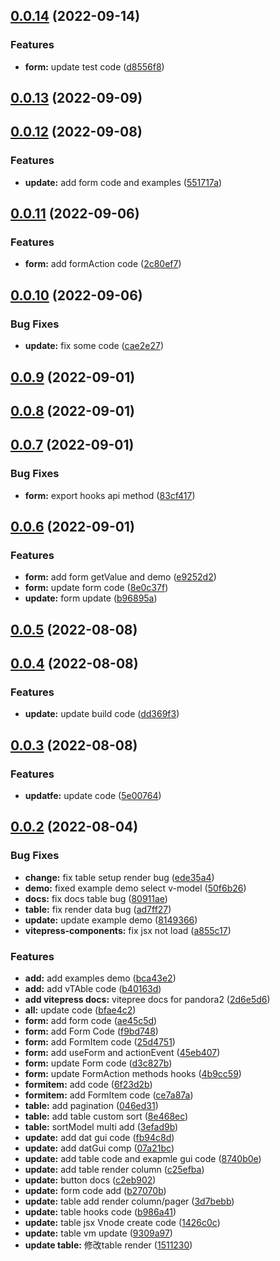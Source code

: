 ## [0.0.14](https://github.com/yelingfeng/Pandora2/compare/v0.0.13...v0.0.14) (2022-09-14)


### Features

* **form:** update test code ([d8556f8](https://github.com/yelingfeng/Pandora2/commit/d8556f886931b4e0414ef30e366ad1bd671c3ace))



## [0.0.13](https://github.com/yelingfeng/Pandora2/compare/v0.0.12...v0.0.13) (2022-09-09)



## [0.0.12](https://github.com/yelingfeng/Pandora2/compare/v0.0.11...v0.0.12) (2022-09-08)


### Features

* **update:** add form code and examples ([551717a](https://github.com/yelingfeng/Pandora2/commit/551717a029459384c8c02ee9d17e3ef46e1a6b5d))



## [0.0.11](https://github.com/yelingfeng/Pandora2/compare/v0.0.10...v0.0.11) (2022-09-06)


### Features

* **form:** add formAction code ([2c80ef7](https://github.com/yelingfeng/Pandora2/commit/2c80ef7792ed00a19f0e123501984d5fc64d9f0b))



## [0.0.10](https://github.com/yelingfeng/Pandora2/compare/v0.0.9...v0.0.10) (2022-09-06)


### Bug Fixes

* **update:** fix some code ([cae2e27](https://github.com/yelingfeng/Pandora2/commit/cae2e2746b204a75c036d1208dda608f55e08331))



## [0.0.9](https://github.com/yelingfeng/Pandora2/compare/v0.0.8...v0.0.9) (2022-09-01)



## [0.0.8](https://github.com/yelingfeng/Pandora2/compare/v0.0.7...v0.0.8) (2022-09-01)



## [0.0.7](https://github.com/yelingfeng/Pandora2/compare/v0.0.6...v0.0.7) (2022-09-01)


### Bug Fixes

* **form:** export hooks api method ([83cf417](https://github.com/yelingfeng/Pandora2/commit/83cf417666cc3142abd5aec0c7cdb9bc9f7bbaad))



## [0.0.6](https://github.com/yelingfeng/Pandora2/compare/v0.0.5...v0.0.6) (2022-09-01)


### Features

* **form:** add form getValue and demo ([e9252d2](https://github.com/yelingfeng/Pandora2/commit/e9252d210f83c5864ea37c3eef5e6efd9532c472))
* **form:** update form code ([8e0c37f](https://github.com/yelingfeng/Pandora2/commit/8e0c37fe6bc9b330841ddf423cf454f6dba41353))
* **update:** form update ([b96895a](https://github.com/yelingfeng/Pandora2/commit/b96895a7725af40f942e1ca0f79d755a3a13fcc7))



## [0.0.5](https://github.com/yelingfeng/Pandora2/compare/v0.0.4...v0.0.5) (2022-08-08)



## [0.0.4](https://github.com/yelingfeng/Pandora2/compare/v0.0.3...v0.0.4) (2022-08-08)


### Features

* **update:** update build code ([dd369f3](https://github.com/yelingfeng/Pandora2/commit/dd369f314a9eaca13ff2c54afad88fb5c0d538a7))



## [0.0.3](https://github.com/yelingfeng/Pandora2/compare/v0.0.2...v0.0.3) (2022-08-08)


### Features

* **updatfe:** update code ([5e00764](https://github.com/yelingfeng/Pandora2/commit/5e00764753122df3a398789bb56d7864612cca00))



## [0.0.2](https://github.com/yelingfeng/Pandora2/compare/2d6e5d6e8984ceb6a80d888ab0825cbd885f27c1...v0.0.2) (2022-08-04)


### Bug Fixes

* **change:** fix table setup render bug ([ede35a4](https://github.com/yelingfeng/Pandora2/commit/ede35a487b2819da6131e20c340c46bbb36aa877))
* **demo:** fixed example demo select v-model ([50f6b26](https://github.com/yelingfeng/Pandora2/commit/50f6b260dad8412c3769cd12f71136821716588d))
* **docs:** fix docs table bug ([80911ae](https://github.com/yelingfeng/Pandora2/commit/80911ae368f2a45bb2ef5c2221f5c2105a036fd3))
* **table:** fix render data bug ([ad7ff27](https://github.com/yelingfeng/Pandora2/commit/ad7ff2761c17f2a2f535f40ad27e430d888861d3))
* **update:** update example demo ([8149366](https://github.com/yelingfeng/Pandora2/commit/81493669a494393b76b44eebb7802162673875b6))
* **vitepress-components:** fix jsx not load ([a855c17](https://github.com/yelingfeng/Pandora2/commit/a855c17de9c88ebfdbbc376b2816aa85d7460e01))


### Features

* **add:** add examples demo ([bca43e2](https://github.com/yelingfeng/Pandora2/commit/bca43e2ef09b4336d09e00cff6081ee34ac60b28))
* **add:** add vTAble code ([b40163d](https://github.com/yelingfeng/Pandora2/commit/b40163d5e70e1a411816674afcd0a39fe4780675))
* **add vitepress docs:** vitepree docs for pandora2 ([2d6e5d6](https://github.com/yelingfeng/Pandora2/commit/2d6e5d6e8984ceb6a80d888ab0825cbd885f27c1))
* **all:** update code ([bfae4c2](https://github.com/yelingfeng/Pandora2/commit/bfae4c2af285c7e09031acf661f5eccf776db276))
* **form:** add form code ([ae45c5d](https://github.com/yelingfeng/Pandora2/commit/ae45c5d5ab8c800858631c19e239d5bbb7574469))
* **form:** add Form Code ([f9bd748](https://github.com/yelingfeng/Pandora2/commit/f9bd748742deec56af0a1872f4125266bc3dfc60))
* **form:** add FormItem code ([25d4751](https://github.com/yelingfeng/Pandora2/commit/25d475131049e93815aa8d68e0dad1ab55a44930))
* **form:** add useForm and actionEvent ([45eb407](https://github.com/yelingfeng/Pandora2/commit/45eb40742d38d4f2be8b709f7afb8cd2f33c6c6f))
* **form:** update Form code ([d3c827b](https://github.com/yelingfeng/Pandora2/commit/d3c827b877f27df7a255ca462b7c7545a54ced36))
* **form:** update FormAction methods hooks ([4b9cc59](https://github.com/yelingfeng/Pandora2/commit/4b9cc5968a4d699db8972304eadd840101830e72))
* **formitem:** add code ([6f23d2b](https://github.com/yelingfeng/Pandora2/commit/6f23d2bd74a99b42db3198520bd07e74f138013e))
* **formitem:** add FormItem code ([ce7a87a](https://github.com/yelingfeng/Pandora2/commit/ce7a87abcab7c7f28f7b7a91a3ee387b75a82a6f))
* **table:** add pagination ([046ed31](https://github.com/yelingfeng/Pandora2/commit/046ed31ad9aa04a5244d4130702f4d5a503790c8))
* **table:** add table custom sort ([8e468ec](https://github.com/yelingfeng/Pandora2/commit/8e468ecbe06f726be5ed80731f244476e204d4c1))
* **table:** sortModel multi add ([3efad9b](https://github.com/yelingfeng/Pandora2/commit/3efad9b87849b6674b3c67bacb299e0436facace))
* **update:** add dat gui code ([fb94c8d](https://github.com/yelingfeng/Pandora2/commit/fb94c8d15645c3aaa0052a204f406f9a01807cc2))
* **update:** add datGui comp ([07a21bc](https://github.com/yelingfeng/Pandora2/commit/07a21bc415dc36dfc2e064bac2980f37944dfa3f))
* **update:** add table code and exapmle gui code ([8740b0e](https://github.com/yelingfeng/Pandora2/commit/8740b0e339e17ed4d64aa50f33090251ba84b7d0))
* **update:** add table render column ([c25efba](https://github.com/yelingfeng/Pandora2/commit/c25efbad7104b4e592ae20d599ddc93f45149b18))
* **update:** button docs ([c2eb902](https://github.com/yelingfeng/Pandora2/commit/c2eb902d8340b2a52be24597fb0c9047db27fdb0))
* **update:** form code add ([b27070b](https://github.com/yelingfeng/Pandora2/commit/b27070b3bf934bf66bb3dcda1a9b4e9e364eacb2))
* **update:** table add render column/pager ([3d7bebb](https://github.com/yelingfeng/Pandora2/commit/3d7bebb588e1f48a9f475484475d19b468ed30d2))
* **update:** table hooks code ([b986a41](https://github.com/yelingfeng/Pandora2/commit/b986a4160fa1b9388fcd33ead0197a82f48136f7))
* **update:** table jsx Vnode create code ([1426c0c](https://github.com/yelingfeng/Pandora2/commit/1426c0c47db27fcbb576499bd7720281535dac21))
* **update:** table vm update ([9309a97](https://github.com/yelingfeng/Pandora2/commit/9309a97bba11df4d798703f83ad9dd4b1909d132))
* **update table:** 修改table render ([1511230](https://github.com/yelingfeng/Pandora2/commit/15112302f28e1b2789ad52ee4a8715e9e8bf6cf7))



